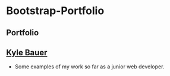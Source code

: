# Bootstrap-Portfolio
## Portfolio

## [Kyle Bauer](https://kylecom2000.github.io/Bootstrap-Portfolio/)

* Some examples of my work so far as a junior web developer.
